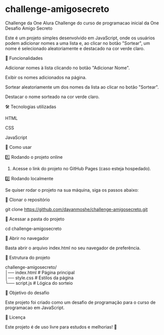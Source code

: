 # challenge-amigosecreto
Challenge da One Alura
Challenge do curso de programacao inicial da One
Desafio Amigo Secreto

Este é um projeto simples desenvolvido em JavaScript, onde os usuários podem adicionar nomes a uma lista e, ao clicar no botão "Sortear", um nome é selecionado aleatoriamente e destacado na cor verde claro.

🚀 Funcionalidades

Adicionar nomes à lista clicando no botão "Adicionar Nome".

Exibir os nomes adicionados na página.

Sortear aleatoriamente um dos nomes da lista ao clicar no botão "Sortear".

Destacar o nome sorteado na cor verde claro.


🛠️ Tecnologias utilizadas

HTML

CSS

JavaScript


📌 Como usar

1️⃣ Rodando o projeto online

1. Acesse o link do projeto no GitHub Pages (caso esteja hospedado).



2️⃣ Rodando localmente

Se quiser rodar o projeto na sua máquina, siga os passos abaixo:

🔹 Clonar o repositório

git clone https://github.com/dayanmoshe/challenge-amigosecreto.git


🔹 Acessar a pasta do projeto

cd challenge-amigosecreto

🔹 Abrir no navegador

Basta abrir o arquivo index.html no seu navegador de preferência.

📂 Estrutura do projeto

challenge-amigosecreto/  
│── index.html      # Página principal  
│── style.css       # Estilos da página  
└── script.js       # Lógica do sorteio

🎯 Objetivo do desafio

Este projeto foi criado como um desafio de programação para o curso de programacao em JavaScript.

📜 Licença

Este projeto é de uso livre para estudos e melhorias! 🚀
